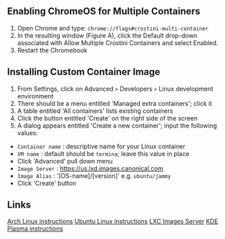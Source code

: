 
## Enabling ChromeOS for Multiple Containers

1. Open Chrome and type: ```chrome://flags#crostini-multi-container```
1. In the resulting window (Figure A), click the Default drop-down associated with Allow Multiple Crostini Containers and select Enabled. 
1. Restart the Chromebook

## Installing Custom Container Image

1. From Settings, click on Advanced `>` Developers `>` Linux development environment
1. There should be a menu entitled 'Managed extra containers'; click it
1. A table entitled 'All containers' lists existing containers
1. Click the button entitled 'Create' on the right side of the screen
1. A dialog appears entitled 'Create a new container'; input the following values:
  - `Container name` : descriptive name for your Linux container
  - `VM name` : default should be `termina`; leave this value in place
  - Click 'Advanced' pull down menu
  - `Image Server` : https://us.lxd.images.canonical.com
  - `Image Alias` : '[OS-name]/[version]' e.g. `ubuntu/jammy`
  - Click 'Create' button

## Links
[Arch Linux instructions](https://wiki.archlinux.org/title/Chrome_OS_devices/Crostini)
[Ubuntu Linux instructions](https://www.reddit.com/r/Crostini/wiki/howto/run-ubuntu/#wiki_install_crostini_packages)
[LXC Images Server](https://us.lxd.images.canonical.com/)
[KDE Plasma instructions](https://itsfoss.com/install-kde-on-ubuntu/)



